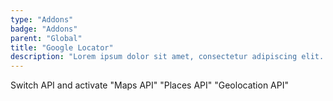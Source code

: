 ```yaml
---
type: "Addons"
badge: "Addons"
parent: "Global"
title: "Google Locator"
description: "Lorem ipsum dolor sit amet, consectetur adipiscing elit. Nunc tempus laoreet leo sit amet iaculis."
---
```


<demo>
  <div class="gatsby_demo_item" data-iframe="iframe/demos/utils/google-locator">
  </div>
</demo>

Switch API and activate "Maps API" "Places API" "Geolocation API"
